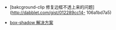 - [bakcground-clip 修复边框不透上来的问题](http://dabblet.com/gist/012289cc14- 106a1bd7a5)


- [box-shadow 解决方案](play.csssecrets.io/multiple-borders)

